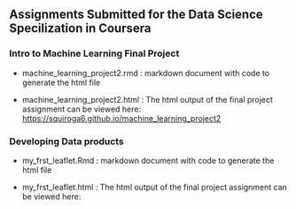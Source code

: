 ## Assignments Submitted for the Data Science Specilization in Coursera

### Intro to Machine Learning Final Project

* machine_learning_project2.rmd : markdown document with code to generate the html file

* machine_learning_project2.html : The html output of the final project assignment can be viewed here:
https://squiroga6.github.io/machine_learning_project2

### Developing Data products

* my_frst_leaflet.Rmd : markdown document with code to generate the html file

* my_frst_leaflet.html : The html output of the final project assignment can be viewed here:

